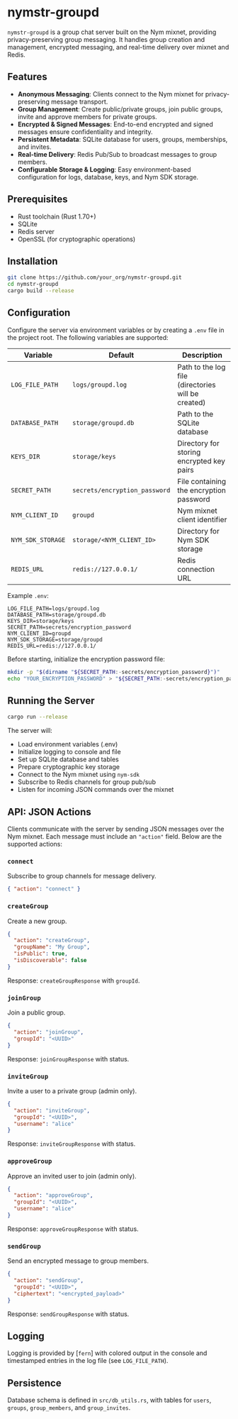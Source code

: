 # nymstr-groupd

 `nymstr-groupd` is a group chat server built on the Nym mixnet, providing privacy-preserving group messaging. It handles group creation and management, encrypted messaging, and real-time delivery over mixnet and Redis.

## Features

- **Anonymous Messaging**: Clients connect to the Nym mixnet for privacy-preserving message transport.
- **Group Management**: Create public/private groups, join public groups, invite and approve members for private groups.
- **Encrypted & Signed Messages**: End-to-end encrypted and signed messages ensure confidentiality and integrity.
- **Persistent Metadata**: SQLite database for users, groups, memberships, and invites.
- **Real-time Delivery**: Redis Pub/Sub to broadcast messages to group members.
- **Configurable Storage & Logging**: Easy environment-based configuration for logs, database, keys, and Nym SDK storage.

## Prerequisites

- Rust toolchain (Rust 1.70+)
- SQLite
- Redis server
- OpenSSL (for cryptographic operations)

## Installation

```bash
git clone https://github.com/your_org/nymstr-groupd.git
cd nymstr-groupd
cargo build --release
```

## Configuration

Configure the server via environment variables or by creating a `.env` file in the project root. The following variables are supported:

| Variable         | Default                         | Description                                        |
|------------------|---------------------------------|----------------------------------------------------|
| `LOG_FILE_PATH`  | `logs/groupd.log`               | Path to the log file (directories will be created) |
| `DATABASE_PATH`  | `storage/groupd.db`             | Path to the SQLite database                        |
| `KEYS_DIR`       | `storage/keys`                  | Directory for storing encrypted key pairs          |
| `SECRET_PATH`    | `secrets/encryption_password`   | File containing the encryption password            |
| `NYM_CLIENT_ID`  | `groupd`                        | Nym mixnet client identifier                       |
| `NYM_SDK_STORAGE`| `storage/<NYM_CLIENT_ID>`       | Directory for Nym SDK storage                      |
| `REDIS_URL`      | `redis://127.0.0.1/`            | Redis connection URL                               |

Example `.env`:
```dotenv
LOG_FILE_PATH=logs/groupd.log
DATABASE_PATH=storage/groupd.db
KEYS_DIR=storage/keys
SECRET_PATH=secrets/encryption_password
NYM_CLIENT_ID=groupd
NYM_SDK_STORAGE=storage/groupd
REDIS_URL=redis://127.0.0.1/
```

Before starting, initialize the encryption password file:
```bash
mkdir -p "$(dirname "${SECRET_PATH:-secrets/encryption_password}")"
echo "YOUR_ENCRYPTION_PASSWORD" > "${SECRET_PATH:-secrets/encryption_password}"
```

## Running the Server

```bash
cargo run --release
```

The server will:
- Load environment variables (.env)
- Initialize logging to console and file
- Set up SQLite database and tables
- Prepare cryptographic key storage
- Connect to the Nym mixnet using `nym-sdk`
- Subscribe to Redis channels for group pub/sub
- Listen for incoming JSON commands over the mixnet

## API: JSON Actions

Clients communicate with the server by sending JSON messages over the Nym mixnet. Each message must include an `"action"` field. Below are the supported actions:

### `connect`
Subscribe to group channels for message delivery.
```json
{ "action": "connect" }
```

### `createGroup`
Create a new group.
```json
{
  "action": "createGroup",
  "groupName": "My Group",
  "isPublic": true,
  "isDiscoverable": false
}
```
Response: `createGroupResponse` with `groupId`.

### `joinGroup`
Join a public group.
```json
{
  "action": "joinGroup",
  "groupId": "<UUID>"
}
```
Response: `joinGroupResponse` with status.

### `inviteGroup`
Invite a user to a private group (admin only).
```json
{
  "action": "inviteGroup",
  "groupId": "<UUID>",
  "username": "alice"
}
```
Response: `inviteGroupResponse` with status.

### `approveGroup`
Approve an invited user to join (admin only).
```json
{
  "action": "approveGroup",
  "groupId": "<UUID>",
  "username": "alice"
}
```
Response: `approveGroupResponse` with status.

### `sendGroup`
Send an encrypted message to group members.
```json
{
  "action": "sendGroup",
  "groupId": "<UUID>",
  "ciphertext": "<encrypted_payload>"
}
```
Response: `sendGroupResponse` with status.

## Logging

Logging is provided by [`fern`] with colored output in the console and timestamped entries in the log file (see `LOG_FILE_PATH`).

## Persistence

Database schema is defined in `src/db_utils.rs`, with tables for `users`, `groups`, `group_members`, and `group_invites`.
